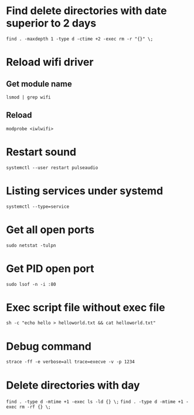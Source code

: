 # Find delete directories with date superior to 2 days

`find . -maxdepth 1 -type d -ctime +2 -exec rm -r "{}" \;`

# Reload wifi driver

## Get module name

`lsmod | grep wifi`

## Reload

`modprobe <iwlwifi>`

# Restart sound

`systemctl --user restart pulseaudio`

# Listing services under systemd

`systemctl --type=service`

# Get all open ports
`sudo netstat -tulpn`

# Get PID open port
`sudo lsof -n -i :80`

# Exec script file without exec file
`sh -c "echo hello > helloworld.txt && cat helloworld.txt"`

# Debug command
`strace -ff -e verbose=all trace=execve -v -p 1234`

# Delete directories with day
`find . -type d -mtime +1 -exec ls -ld {} \;`
`find . -type d -mtime +1 -exec rm -rf {} \;`
